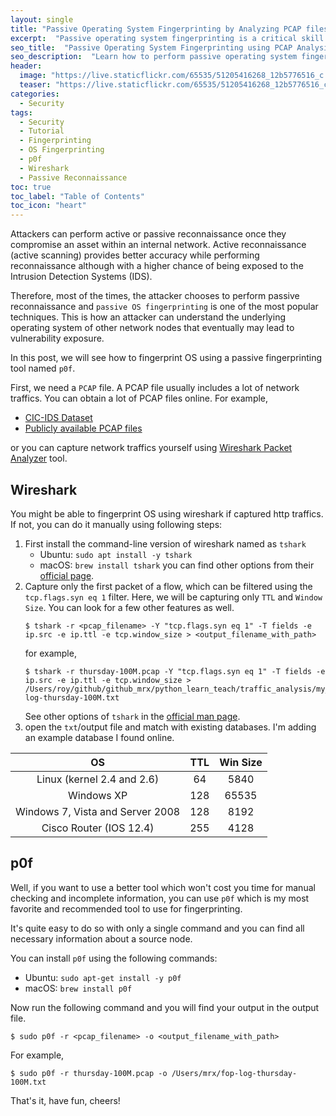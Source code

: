```yaml
---
layout: single
title: "Passive Operating System Fingerprinting by Analyzing PCAP files"
excerpt:  "Passive operating system fingerprinting is a critical skill for any network security professional. By analyzing PCAP files, it is possible to identify the operating systems used on different devices on a network, allowing for more targeted and effective security measures. In this guide, we will explore the tools and techniques used to perform passive OS fingerprinting, including the analysis of network traffic using Wireshark, Tcpdump, and other popular tools. I will also discuss the details of network traffic analysis, discussing the common challenges and best practices for identifying operating systems accurately. Whether you are an experienced network administrator or just getting started in the field, this guide is a must-read for anyone interested in network security and PCAP analysis."
seo_title:  "Passive Operating System Fingerprinting using PCAP Analysis"
seo_description:  "Learn how to perform passive operating system fingerprinting by analyzing PCAP files in this comprehensive guide. Discover the key tools and techniques used in the process and gain insights into the art of network traffic analysis."
header:
  image: "https://live.staticflickr.com/65535/51205416268_12b5776516_c.jpg"
  teaser: "https://live.staticflickr.com/65535/51205416268_12b5776516_c.jpg"
categories:
  - Security
tags:
  - Security
  - Tutorial
  - Fingerprinting
  - OS Fingerprinting
  - p0f
  - Wireshark
  - Passive Reconnaissance
toc: true
toc_label: "Table of Contents"
toc_icon: "heart"
---
```



Attackers can perform active or passive reconnaissance once they compromise an asset within an internal network. Active reconnaissance (active scanning) provides better accuracy while performing reconnaissance although with a higher chance of being exposed to the Intrusion Detection Systems (IDS).

Therefore, most of the times, the attacker chooses to perform passive reconnaissance and `passive OS fingerprinting` is one of the most popular techniques. This is how an attacker can understand the underlying operating system of other network nodes that eventually may lead to vulnerability exposure.

In this post, we will see how to fingerprint OS using a passive fingerprinting tool named `p0f`.

First, we need a `PCAP` file. A PCAP file usually includes a lot of network traffics. You can obtain a lot of PCAP files online. For example,

* [CIC-IDS Dataset](http://205.174.165.80/CICDataset/CIC-IDS-2017/Dataset/PCAPs/)
* [Publicly available PCAP files](https://www.netresec.com/?page=pcapfiles)

or you can capture network traffics yourself using [Wireshark Packet Analyzer](https://www.wireshark.org/) tool. 

## Wireshark
You might be able to fingerprint OS using wireshark if captured http traffics. If not, you can do it manually using following steps:

1. First install the command-line version of wireshark named as `tshark`
	* Ubuntu: `sudo apt install -y tshark`
	* macOS: `brew install tshark`
you can find other options from their [official page](https://tshark.dev/setup/install/).
2. Capture only the first packet of a flow, which can be filtered using the `tcp.flags.syn eq 1` filter. Here, we will be capturing only `TTL` and `Window Size`. You can look for a few other features as well.
	```
	$ tshark -r <pcap_filename> -Y "tcp.flags.syn eq 1" -T fields -e ip.src -e ip.ttl -e tcp.window_size > <output_filename_with_path>
	```
	for example,
	```
	$ tshark -r thursday-100M.pcap -Y "tcp.flags.syn eq 1" -T fields -e ip.src -e ip.ttl -e tcp.window_size > /Users/roy/github/github_mrx/python_learn_teach/traffic_analysis/my_packet_analysis/dataset/tshark-log-thursday-100M.txt
	```
	See other options of `tshark` in the [official man page](https://www.wireshark.org/docs/man-pages/tshark.html).
3. open the `txt`/output file and match with existing databases. I'm adding an example database I found online.

|                OS                | TTL | Win Size |
|:--------------------------------:|:---:|:--------:|
|    Linux (kernel 2.4 and 2.6)    |  64 |   5840   |
|            Windows XP            | 128 |   65535  |
| Windows 7, Vista and Server 2008 | 128 |   8192   |
|      Cisco Router (IOS 12.4)     | 255 |   4128   |




## p0f
Well, if you want to use a better tool which won't cost you time for manual checking and incomplete information, you can use `p0f` which is my most favorite and recommended tool to use for fingerprinting.

It's quite easy to do so with only a single command and you can find all necessary information about a source node.

You can install `p0f` using the following commands:

* Ubuntu: `sudo apt-get install -y p0f`
* macOS: `brew install p0f`

Now run the following command and you will find your output in the output file.
```
$ sudo p0f -r <pcap_filename> -o <output_filename_with_path>
```
For example,
```
$ sudo p0f -r thursday-100M.pcap -o /Users/mrx/fop-log-thursday-100M.txt
```

That's it, have fun, cheers!





<!--stackedit_data:
eyJoaXN0b3J5IjpbMTQyMzg0ODIyNCwtNDYzOTI4NzcwLC0xMz
k5NjUzMzUwXX0=
-->